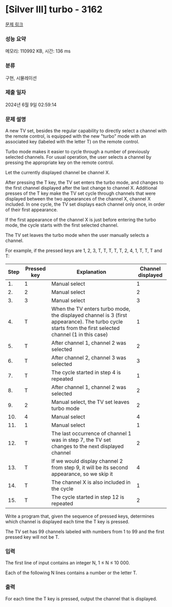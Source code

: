 # [Silver III] turbo - 3162 

[문제 링크](https://www.acmicpc.net/problem/3162) 

### 성능 요약

메모리: 110992 KB, 시간: 136 ms

### 분류

구현, 시뮬레이션

### 제출 일자

2024년 6월 9일 02:59:14

### 문제 설명

<p>A new TV set, besides the regular capability to directly select a channel with the remote control, is equipped with the new "turbo" mode with an associated key (labeled with the letter T) on the remote control. </p>

<p>Turbo mode makes it easier to cycle through a number of previously selected channels. For usual operation, the user selects a channel by pressing the appropriate key on the remote control. </p>

<p>Let the currently displayed channel be channel X. </p>

<p>After pressing the T key, the TV set enters the turbo mode, and changes to the first channel displayed after the last change to channel X. Additional presses of the T key make the TV set cycle through channels that were displayed between the two appearances of the channel X, channel X included. In one cycle, the TV set displays each channel only once, in order of their first appearance. </p>

<p>If the first appearance of the channel X is just before entering the turbo mode, the cycle starts with the first selected channel. </p>

<p>The TV set leaves the turbo mode when the user manually selects a channel. </p>

<p>For example, if the pressed keys are 1, 2, 3, T, T, T, T, T, 2, 4, 1, T, T, T and T: </p>

<table class="table table-bordered">
	<thead>
		<tr>
			<th>Step</th>
			<th>Pressed key</th>
			<th>Explanation</th>
			<th>Channel displayed</th>
		</tr>
	</thead>
	<tbody>
		<tr>
			<td>1.</td>
			<td>1</td>
			<td>Manual select</td>
			<td>1</td>
		</tr>
		<tr>
			<td>2.</td>
			<td>2</td>
			<td>Manual select</td>
			<td>2</td>
		</tr>
		<tr>
			<td>3.</td>
			<td>3</td>
			<td>Manual select</td>
			<td>3</td>
		</tr>
		<tr>
			<td>4.</td>
			<td>T</td>
			<td>When the TV enters turbo mode, the displayed channel is 3 (first appearance). The turbo cycle starts from the first selected channel (1 in this case)</td>
			<td>1</td>
		</tr>
		<tr>
			<td>5.</td>
			<td>T</td>
			<td>After channel 1, channel 2 was selected</td>
			<td>2</td>
		</tr>
		<tr>
			<td>6.</td>
			<td>T</td>
			<td>After channel 2, channel 3 was selected</td>
			<td>3</td>
		</tr>
		<tr>
			<td>7.</td>
			<td>T</td>
			<td>The cycle started in step 4 is repeated</td>
			<td>1</td>
		</tr>
		<tr>
			<td>8.</td>
			<td>T</td>
			<td>After channel 1, channel 2 was selected</td>
			<td>2</td>
		</tr>
		<tr>
			<td>9.</td>
			<td>2</td>
			<td>Manual select, the TV set leaves turbo mode</td>
			<td>2</td>
		</tr>
		<tr>
			<td>10.</td>
			<td>4</td>
			<td>Manual select</td>
			<td>4</td>
		</tr>
		<tr>
			<td>11.</td>
			<td>1</td>
			<td>Manual select</td>
			<td>1</td>
		</tr>
		<tr>
			<td>12.</td>
			<td>T</td>
			<td>The last occurrence of channel 1 was in step 7, the TV set changes to the next displayed channel</td>
			<td>2</td>
		</tr>
		<tr>
			<td>13.</td>
			<td>T</td>
			<td>If we would display channel 2 from step 9, it will be its second appearance, so we skip it</td>
			<td>4</td>
		</tr>
		<tr>
			<td>14.</td>
			<td>T</td>
			<td>The channel X is also included in the cycle</td>
			<td>1</td>
		</tr>
		<tr>
			<td>15.</td>
			<td>T</td>
			<td>The cycle started in step 12 is repeated</td>
			<td>2</td>
		</tr>
	</tbody>
</table>

<p>Write a program that, given the sequence of pressed keys, determines which channel is displayed each time the T key is pressed. </p>

<p>The TV set has 99 channels labeled with numbers from 1 to 99 and the first pressed key will not be T. </p>

### 입력 

 <p>The first line of input contains an integer N, 1 ≤ N ≤ 10 000. </p>

<p>Each of the following N lines contains a number or the letter T. </p>

### 출력 

 <p>For each time the T key is pressed, output the channel that is displayed. </p>

